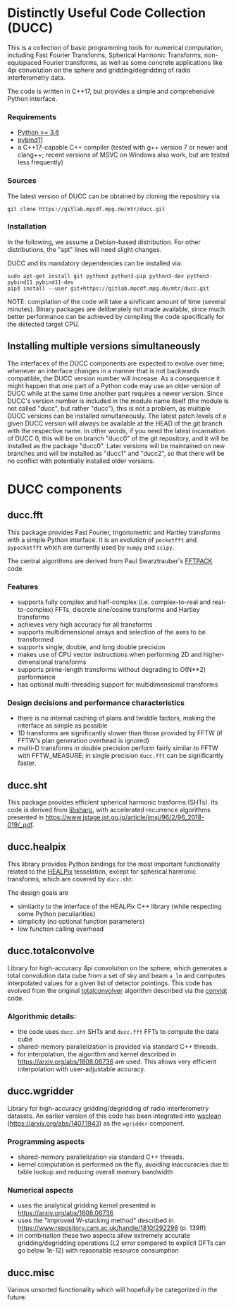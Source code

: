 Distinctly Useful Code Collection (DUCC)
========================================

This is a collection of basic programming tools for numerical computation,
including Fast Fourier Transforms, Spherical Harmonic Transforms, non-equispaced
Fourier transforms, as well as some concrete applications like 4pi convolution
on the sphere and gridding/degridding of radio interferometry data.

The code is written in C++17, but provides a simple and comprehensive Python
interface.

### Requirements

- [Python >= 3.6](https://www.python.org/)
- [pybind11](https://github.com/pybind/pybind11)
- a C++17-capable C++ compiler (tested with g++ version 7 or newer and clang++;
  recent versions of MSVC on Windows also work, but are tested less frequently)

### Sources

The latest version of DUCC can be obtained by cloning the repository via

    git clone https://gitlab.mpcdf.mpg.de/mtr/ducc.git

### Installation

In the following, we assume a Debian-based distribution. For other
distributions, the "apt" lines will need slight changes.

DUCC and its mandatory dependencies can be installed via:

    sudo apt-get install git python3 python3-pip python3-dev python3-pybind11 pybind11-dev
    pip3 install --user git+https://gitlab.mpcdf.mpg.de/mtr/ducc.git

NOTE: compilation of the code will take a sinificant amount of time
(several minutes). Binary packages are deliberately not made available, since
much better performance can be achieved by compiling the code specifically for
the detected target CPU.


Installing multiple versions simultaneously
-------------------------------------------

The interfaces of the DUCC components are expected to evolve over time; whenever
an interface changes in a manner that is not backwards compatible, the DUCC
version number will increase. As a consequence it might happen that one part of
a Python code may use an older version of DUCC while at the same time another
part requires a newer version. Since DUCC's version number is included in the
module name itself (the module is not called "ducc", but rather "ducc<X>"),
this is not a problem, as multiple DUCC versions can be installed
simultaneously.
The latest patch levels of a given DUCC version will always be available at the
HEAD of the git branch with the respective name. In other words, if you need
the latest incarnation of DUCC 0, this will be on branch "ducc0" of the
git repository, and it will be installed as the package "ducc0".
Later versions will be maintained on new branches and will be installed as
"ducc1" and "ducc2", so that there will be no conflict with potentially
installed older versions.


DUCC components
===============

ducc.fft
--------

This package provides Fast Fourier, trigonometric and Hartley transforms with a
simple Python interface. It is an evolution of `pocketfft` and `pypocketfft`
which are currently used by `numpy` and `scipy`.

The central algorithms are derived from Paul Swarztrauber's
[FFTPACK](http://www.netlib.org/fftpack) code.

### Features
- supports fully complex and half-complex (i.e. complex-to-real and
  real-to-complex) FFTs, discrete sine/cosine transforms and Hartley transforms
- achieves very high accuracy for all transforms
- supports multidimensional arrays and selection of the axes to be transformed
- supports single, double, and long double precision
- makes use of CPU vector instructions when performing 2D and higher-dimensional
  transforms
- supports prime-length transforms without degrading to O(N**2) performance
- has optional multi-threading support for multidimensional transforms

### Design decisions and performance characteristics
- there is no internal caching of plans and twiddle factors, making the
  interface as simple as possible
- 1D transforms are significantly slower than those provided by FFTW (if FFTW's
  plan generation overhead is ignored)
- multi-D transforms in double precision perform fairly similar to FFTW with
  FFTW_MEASURE; in single precision `ducc.fft` can be significantly faster.

ducc.sht
--------

This package provides efficient spherical harmonic trasforms (SHTs). Its code
is derived from [libsharp](https://arxiv.org/abs/1303.4945), with accelerated
recurrence algorithms presented in
<https://www.jstage.jst.go.jp/article/jmsj/96/2/96_2018-019/_pdf>.


ducc.healpix
------------

This library provides Python bindings for the most important functionality
related to the [HEALPix](https://arxiv.org/abs/astro-ph/0409513) tesselation,
except for spherical harmonic transforms, which are covered by `ducc.sht`.

The design goals are
- similarity to the interface of the HEALPix C++ library
  (while respecting some Python peculiarities)
- simplicity (no optional function parameters)
- low function calling overhead


ducc.totalconvolve
------------------

Library for high-accuracy 4pi convolution on the sphere, which generates a
total convolution data cube from a set of sky and beam `a_lm` and computes
interpolated values for a given list of detector pointings.
This code has evolved from the original
[totalconvolver](https://arxiv.org/abs/astro-ph/0008227) algorithm described
via the [conviqt](https://arxiv.org/abs/1002.1050) code.


### Algorithmic details:
- the code uses `ducc.sht` SHTs and `ducc.fft` FFTs to compute the data cube
- shared-memory parallelization is provided via standard C++ threads.
- for interpolation, the algorithm and kernel described in
  <https://arxiv.org/abs/1808.06736> are used. This allows very efficient
  interpolation with user-adjustable accuracy.


ducc.wgridder
-------------

Library for high-accuracy gridding/degridding of radio interferometry datasets.
An earlier version of this code has been integrated into
[wsclean](https://sourceforge.net/projects/wsclean/)
(<https://arxiv.org/abs/1407.1943>)
as the `wgridder` component.

### Programming aspects
- shared-memory parallelization via standard C++ threads.
- kernel computation is performed on the fly, avoiding inaccuracies
  due to table lookup and reducing overall memory bandwidth

### Numerical aspects
- uses the analytical gridding kernel presented in
  <https://arxiv.org/abs/1808.06736>
- uses the "improved W-stacking method" described in
  <https://www.repository.cam.ac.uk/handle/1810/292298> (p. 139ff)
- in combination these two aspects allow extremely accurate gridding/degridding
  operations (L2 error compared to explicit DFTs can go below 1e-12) with
  reasonable resource consumption


ducc.misc
---------

Various unsorted functionality which will hopefully be categorized in the
future.

